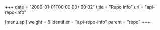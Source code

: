 +++
date = "2000-01-01T00:00:00+00:02"
title = "Repo Info"
url = "api-repo-info"

[menu.api]
  weight = 6
  identifier = "api-repo-info"
  parent = "repo"
+++
